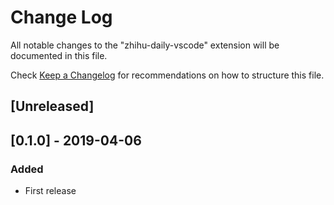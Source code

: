 # Change Log

All notable changes to the "zhihu-daily-vscode" extension will be documented in this file.

Check [Keep a Changelog](http://keepachangelog.com/) for recommendations on how to structure this file.

## [Unreleased]

## [0.1.0] - 2019-04-06
### Added
- First release
